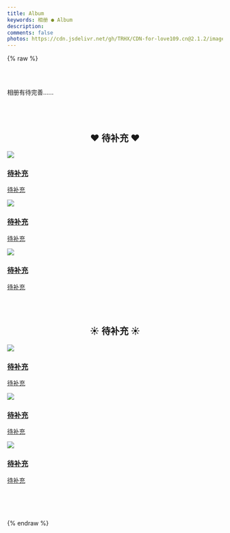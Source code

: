 ```yaml
---
title: Album
keywords: 相册 ● Album
description: 
comments: false
photos: https://cdn.jsdelivr.net/gh/TRHX/CDN-for-love109.cn@2.1.2/images/album/cover.webp
---
```

{% raw %}
<div class="notice" style="margin-top:60px">
    <i class="iconfont icon-notification"></i>
    <div class="notice-content">相册有待完善......</div>
</div><br><br><br>

<h2 align="center">❤️ 待补充 ❤️</h2>

<div class="top-feature-v2">
    <div class="the-feature square from_left_and_right">
      <a href="/" target="_self">
        <div class="img">
          <img src="https://cdn.jsdelivr.net/gh/TRHX/CDN-for-love109.cn@1.9/images/startdash/2.webp">
        </div>
        <div class="info">
          <h3>待补充</h3>
          <p>待补充</p>
        </div>
      </a>
    </div>
</div>
<div class="top-feature-v2">
    <div class="the-feature square from_left_and_right">
      <a href="/" target="_self">
        <div class="img">
          <img src="https://cdn.jsdelivr.net/gh/TRHX/CDN-for-love109.cn@1.9/images/startdash/2.webp">
        </div>
        <div class="info">
          <h3>待补充</h3>
          <p>待补充</p>
        </div>
      </a>
    </div>
</div>
<div class="top-feature-v2">
    <div class="the-feature square from_left_and_right">
      <a href="/" target="_self">
        <div class="img">
          <img src="https://cdn.jsdelivr.net/gh/TRHX/CDN-for-love109.cn@1.9/images/startdash/2.webp">
        </div>
        <div class="info">
          <h3>待补充</h3>
          <p>待补充</p>
        </div>
      </a>
    </div>
</div>

<br><br><h2 align="center">☀️ 待补充 ☀️</h2>

<div class="top-feature-v2">
    <div class="the-feature square from_left_and_right">
      <a href="/" target="_self">
        <div class="img">
          <img src="https://cdn.jsdelivr.net/gh/TRHX/CDN-for-love109.cn@1.9/images/startdash/2.webp">
        </div>
        <div class="info">
          <h3>待补充</h3>
          <p>待补充</p>
        </div>
      </a>
    </div>
</div>
<div class="top-feature-v2">
    <div class="the-feature square from_left_and_right">
      <a href="/" target="_self">
        <div class="img">
          <img src="https://cdn.jsdelivr.net/gh/TRHX/CDN-for-love109.cn@1.9/images/startdash/2.webp">
        </div>
        <div class="info">
          <h3>待补充</h3>
          <p>待补充</p>
        </div>
      </a>
    </div>
</div>
<div class="top-feature-v2">
    <div class="the-feature square from_left_and_right">
      <a href="/" target="_self">
        <div class="img">
          <img src="https://cdn.jsdelivr.net/gh/TRHX/CDN-for-love109.cn@1.9/images/startdash/2.webp">
        </div>
        <div class="info">
          <h3>待补充</h3>
          <p>待补充</p>
        </div>
      </a>
    </div>
</div><br><br><br><br>
{% endraw %}